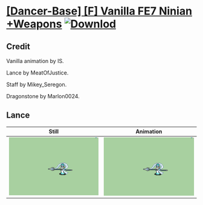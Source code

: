 # [\[Dancer-Base\] \[F\] Vanilla FE7 Ninian +Weapons](./) [![Downlod](https://img.shields.io/badge/Download--red?style=social&logo=github)](https://minhaskamal.github.io/DownGit/#/home?url=https://github.com/Klokinator/FE-Repo/tree/main/Battle%20Animations%2FBards%2C%20Dancers%2C%20Suppliers%2C%20Misc%2F%5BDancer-Base%5D%20%5BF%5D%20Vanilla%20FE7%20Ninian%20%2BWeapons%2F2.%20Lance)

## Credit

Vanilla animation by IS.

Lance by MeatOfJustice.

Staff by Mikey_Seregon.

Dragonstone by Marlon0024.

## Lance

| Still | Animation |
| :---: | :-------: |
| ![Lance still](./Lance_000.png) | ![Lance animation](./Lance.gif) |
